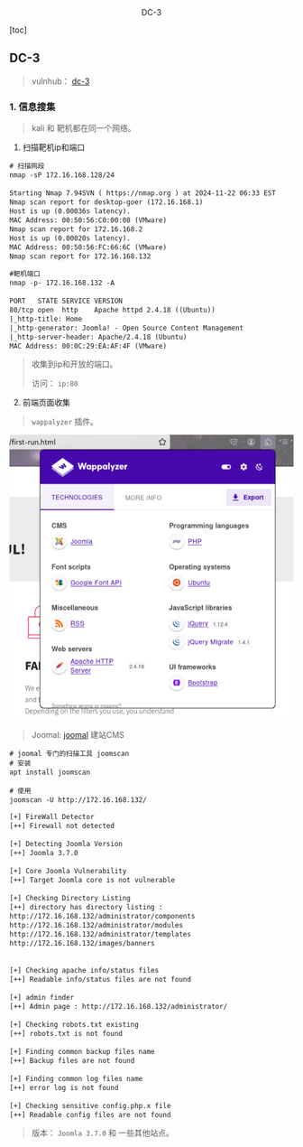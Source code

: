 <center>DC-3</center>



[toc]





## DC-3

> vulnhub： [dc-3](https://www.vulnhub.com/entry/dc-32,312/)









### 1. 信息搜集

> kali 和 靶机都在同一个网络。

1. 扫描靶机ip和端口

```shell
# 扫描网段
nmap -sP 172.16.168.128/24

Starting Nmap 7.94SVN ( https://nmap.org ) at 2024-11-22 06:33 EST
Nmap scan report for desktop-goer (172.16.168.1)
Host is up (0.00036s latency).
MAC Address: 00:50:56:C0:00:08 (VMware)
Nmap scan report for 172.16.168.2
Host is up (0.00020s latency).
MAC Address: 00:50:56:FC:66:6C (VMware)
Nmap scan report for 172.16.168.132
```

```shell
#靶机端口
nmap -p- 172.16.168.132 -A 

PORT   STATE SERVICE VERSION
80/tcp open  http    Apache httpd 2.4.18 ((Ubuntu))
|_http-title: Home
|_http-generator: Joomla! - Open Source Content Management
|_http-server-header: Apache/2.4.18 (Ubuntu)
MAC Address: 00:0C:29:EA:AF:4F (VMware)
```

> 收集到ip和开放的端口。
>
> 访问： `ip:80`



2. 前端页面收集

> `wappalyzer` 插件。

![image-20241122195558773](./assets/image-20241122195558773.png)

> Joomal: [joomal](https://www.joomla.org/) 建站CMS

```shell
# joomal 专门的扫描工具 joomscan
# 安装
apt install joomscan

# 使用
joomscan -U http://172.16.168.132/
```

```shell
[+] FireWall Detector
[++] Firewall not detected

[+] Detecting Joomla Version
[++] Joomla 3.7.0

[+] Core Joomla Vulnerability
[++] Target Joomla core is not vulnerable

[+] Checking Directory Listing
[++] directory has directory listing : 
http://172.16.168.132/administrator/components
http://172.16.168.132/administrator/modules
http://172.16.168.132/administrator/templates
http://172.16.168.132/images/banners


[+] Checking apache info/status files
[++] Readable info/status files are not found

[+] admin finder
[++] Admin page : http://172.16.168.132/administrator/

[+] Checking robots.txt existing
[++] robots.txt is not found

[+] Finding common backup files name
[++] Backup files are not found

[+] Finding common log files name
[++] error log is not found

[+] Checking sensitive config.php.x file
[++] Readable config files are not found
```

> 版本： `Joomla 3.7.0` 和 一些其他站点。



